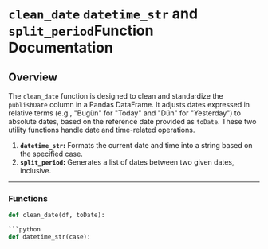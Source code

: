 # `clean_date` `datetime_str` and `split_period`Function Documentation

## Overview

The `clean_date` function is designed to clean and standardize the `publishDate` column in a Pandas DataFrame. It adjusts dates expressed in relative terms (e.g., "Bugün" for "Today" and "Dün" for "Yesterday") to absolute dates, based on the reference date provided as `toDate`.
These two utility functions handle date and time-related operations.

1. **`datetime_str`:** Formats the current date and time into a string based on the specified case.
2. **`split_period`:** Generates a list of dates between two given dates, inclusive.

---

### **Functions**

````python
def clean_date(df, toDate):

```python
def datetime_str(case):

````
